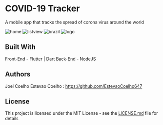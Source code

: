 # COVID-19 Tracker

A mobile app that tracks the spread of corona virus around the world

![home](https://user-images.githubusercontent.com/61102108/79279505-8fb4e000-7e84-11ea-9e8b-66616906b206.png)
![listview](https://user-images.githubusercontent.com/61102108/79279570-b1ae6280-7e84-11ea-905f-0fac36611de4.png)
![brazil](https://user-images.githubusercontent.com/61102108/79279578-b4a95300-7e84-11ea-8e31-cb48063dadd7.png)
![logo](https://user-images.githubusercontent.com/61102108/79279574-b3782600-7e84-11ea-8885-b05ed90bce23.png)

## Built With

Front-End - Flutter | Dart
Back-End - NodeJS

## Authors

Joel Coelho
Estevao Coelho : https://github.com/EstevaoCoelho647

## License

This project is licensed under the MIT License - see the [LICENSE.md](LICENSE.md) file for details
